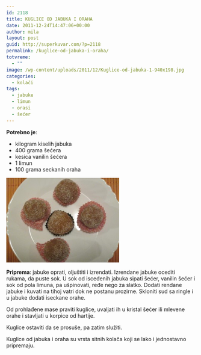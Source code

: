 ```yaml
---
id: 2118
title: KUGLICE OD JABUKA I ORAHA
date: 2011-12-24T14:47:06+00:00
author: mila
layout: post
guid: http://superkuvar.com/?p=2118
permalink: /kuglice-od-jabuka-i-oraha/
totvreme:
  - ""
image: /wp-content/uploads/2011/12/Kuglice-od-jabuka-1-940x198.jpg
categories:
  - kolači
tags:
  - jabuke
  - limun
  - orasi
  - šećer
---
```

**Potrebno je**:

  * kilogram kiselih jabuka
  * 400 grama šećera
  * kesica vanilin šećera
  * 1 limun
  * 100 grama seckanih oraha

<img class="alignnone size-medium wp-image-2296" title="Kuglice od jabuka 1" src="/wp-content/uploads/2011/12/Kuglice-od-jabuka-1-300x225.jpg" alt="" width="300" height="225" /> 

**Priprema**: jabuke oprati, oljuštiti i izrendati. Izrendane jabuke ocediti rukama, da puste sok. U sok od isceđenih jabuka sipati šećer, vanilin šećer i sok od pola limuna, pa ušpinovati, ređe nego za slatko. Dodati rendane jabuke i kuvati na tihoj vatri dok ne postanu prozirne. Skloniti sud sa ringle i u jabuke dodati iseckane orahe.

Od prohlađene mase praviti kuglice, uvaljati ih u kristal šećer ili mlevene orahe i stavljati u korpice od hartije.

Kuglice ostaviti da se prosuše, pa zatim služiti.

Kuglice od jabuka i oraha su vrsta sitnih kolača koji se lako i jednostavno pripremaju.